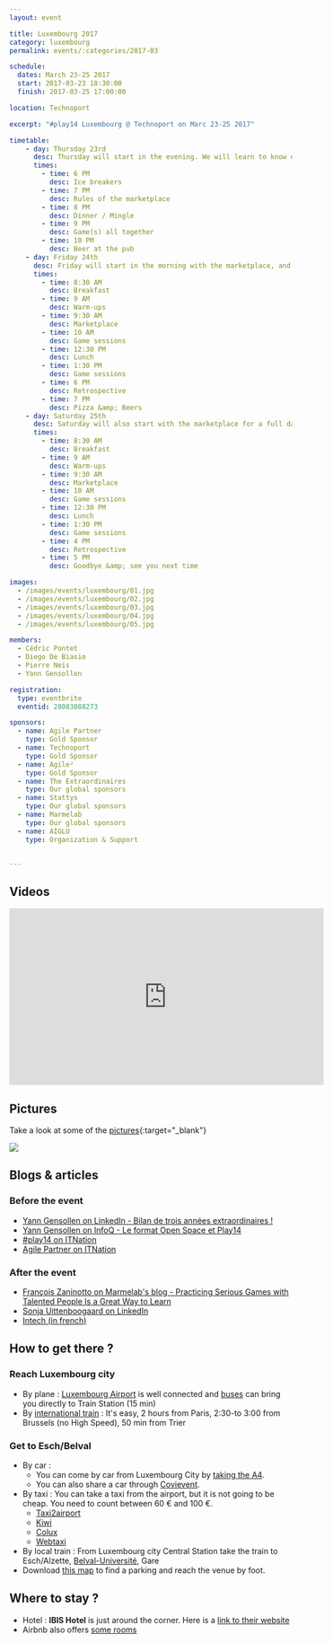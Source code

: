 ```yaml
---
layout: event

title: Luxembourg 2017
category: luxembourg
permalink: events/:categories/2017-03

schedule:
  dates: March 23-25 2017
  start: 2017-03-23 18:30:00
  finish: 2017-03-25 17:00:00

location: Technoport

excerpt: "#play14 Luxembourg @ Technoport on Marc 23-25 2017"

timetable:
    - day: Thursday 23rd
      desc: Thursday will start in the evening. We will learn to know each other and share a nice dinner all together.
      times:
        - time: 6 PM
          desc: Ice breakers
        - time: 7 PM
          desc: Rules of the marketplace
        - time: 8 PM
          desc: Dinner / Mingle
        - time: 9 PM
          desc: Game(s) all together
        - time: 10 PM
          desc: Beer at the pub
    - day: Friday 24th
      desc: Friday will start in the morning with the marketplace, and then we will play games all day long.
      times:
        - time: 8:30 AM
          desc: Breakfast
        - time: 9 AM
          desc: Warm-ups
        - time: 9:30 AM
          desc: Marketplace
        - time: 10 AM
          desc: Game sessions
        - time: 12:30 PM
          desc: Lunch
        - time: 1:30 PM
          desc: Game sessions
        - time: 6 PM
          desc: Retrospective
        - time: 7 PM
          desc: Pizza &amp; Beers
    - day: Saturday 25th
      desc: Saturday will also start with the marketplace for a full day of games. Whoever needs to catch a plane can leave earlier.
      times:
        - time: 8:30 AM
          desc: Breakfast
        - time: 9 AM
          desc: Warm-ups
        - time: 9:30 AM
          desc: Marketplace
        - time: 10 AM
          desc: Game sessions
        - time: 12:30 PM
          desc: Lunch
        - time: 1:30 PM
          desc: Game sessions
        - time: 4 PM
          desc: Retrospective
        - time: 5 PM
          desc: Goodbye &amp; see you next time

images:
  - /images/events/luxembourg/01.jpg
  - /images/events/luxembourg/02.jpg
  - /images/events/luxembourg/03.jpg
  - /images/events/luxembourg/04.jpg
  - /images/events/luxembourg/05.jpg

members:
  - Cédric Pontet
  - Diego De Biasio
  - Pierre Neis
  - Yann Gensollen

registration: 
  type: eventbrite
  eventid: 28083088273

sponsors:
  - name: Agile Partner
    type: Gold Sponsor
  - name: Technoport
    type: Gold Sponsor
  - name: Agile²
    type: Gold Sponsor
  - name: The Extraordinaires
    type: Our global sponsors
  - name: Stattys
    type: Our global sponsors
  - name: Marmelab
    type: Our global sponsors
  - name: AIGLU
    type: Organization & Support


---
```


## Videos

<iframe width="560" height="315" src="https://www.youtube.com/embed/UJgiffXkYNc" frameborder="0" allowfullscreen></iframe>
  
<div class='two spacing'></div>

## Pictures
Take a look at some of the [pictures](https://goo.gl/photos/JqoPMvCufSdsxFv17){:target="_blank"}

<a href='https://goo.gl/photos/JqoPMvCufSdsxFv17' target="_blank">
  <img src='https://lh3.googleusercontent.com/rxh9fEZUM4cqbxvM8qUZLxL-4301AA0XTfFfb7-vFY8MiFcauojxPzlU435a-POEkGjkfP30an9DLgrg1KnYGEbUYaB1ZvGAFFZdQwrYxyg-xu3rUiFE6nhz9Qb7ShqE-nI5pq4YEm9njhJB139xNI_RXzUoHuFazRFYPfIn_Bf7as703Glpqt5gEzSrsyHqJ_xj9XAqXvi3I4bEVozzW7hUzaOfPZ5N4krPz6_u4lmMQDHpYrUe502tDjrVe6vhg_o_O_vbETmbVR-MYryp9UqGwTyna57w07OAvSCw7TIO0gA95nUFIXMT68aECdcU20jd92vkiyWB1dcnqm6qo5MWf95PHKCEcdQFGsfHZ63L-ttATPLpE1Ia4qojFANMdFqyHk77Do4Sbe5fY6RDld5JBGhwtXyBoQ2KOUveChao6UVFA13-1hG59JBrvjb0Oazqd5h9Z-CHtN69Dz5Ye9MKKzOY90JcopaQEqC9_JLDrVzQpk59dpWYmOPvIhd-WHTkzTwUyF9lxR7iHgAj318IfmZgBFyZOAoyzR4FmG5Mv80jNs_6DPOS2o8ZAJLtY4NZf75s1YGZ9NBFNOFnFFzdlsherEYIl2ezk2Z2cHCsM8Z5DZTCsgmmi8pRMnsvhg-xeAa2TO0lqvxuQY_5OCFfjT8zJcGbkcV2_I4bfg=w1490-h839-no' />
</a>




## Blogs & articles

### Before the event
* [Yann Gensollen on LinkedIn - Bilan de trois années extraordinaires !](https://www.linkedin.com/pulse/play14-bilan-de-trois-ann%C3%A9es-extraordinaires-yann-gensollen)
* [Yann Gensollen on InfoQ - Le format Open Space et Play14](https://www.infoq.com/fr/news/2017/03/play14-interview-yann-gensollen)
* [#play14 on ITNation](http://www.itnation.lu/apprendre-comprendre-grace-aux-serious-games-play14/)
* [Agile Partner on ITNation](http://www.itnation.lu/agile-partner-offre-deux-entrees-levenement-play14/)

### After the event
* [François Zaninotto on Marmelab's blog - Practicing Serious Games with Talented People Is a Great Way to Learn](https://marmelab.com/blog/2017/03/27/play-14.html)
* [Sonja Uittenboogaard on LinkedIn](https://www.linkedin.com/feed/update/urn:li:activity:6252147335506202624/)
* [Intech (in french)](https://blog.intech.lu/index.php/2017/04/27/play14-luxembourg/)

<div class='two spacing'></div>


## How to get there ?

### Reach Luxembourg city 
 * <i class='fa fa-plane fa-2x fa-fw'></i>
   By plane : [Luxembourg Airport](https://www.lux-airport.lu/) is well connected and [buses](http://www.vdl.lu/autobus_ligne16.html) can bring you directly to Train Station (15 min) 
 * <i class='fa fa-train fa-2x fa-fw'></i>
   By [international train](http://www.cfl.lu/espaces/voyageurs/en/billets-et-abonnements/billets-internationaux) : It's easy, 2 hours from Paris, 2:30-to 3:00 from Brussels (no High Speed), 50 min from Trier 

### Get to Esch/Belval 
  * <i class='fa fa-automobile fa-2x fa-fw'></i>
    By car : 
    * You can come by car from Luxembourg City by [taking the A4](https://www.google.lu/maps/dir/''/TECHNOPORT+SA+%E2%80%93+BELVAL,+Avenue+des+Hauts-Fourneaux,+Esch-sur-Alzette/@49.5515498,5.9620006,12z/data=!3m1!4b1!4m12!4m11!1m3!2m2!1d6.1172444!2d49.5998931!1m5!1m1!1s0x47eacad49ef04f7d:0x8599a1646a7921b9!2m2!1d5.9491669!2d49.5024377!3e0).
    * You can also share a car through [Covievent](https://www.covievent.org/covoiturage/play14/f6ce8e69c30b951ecb53dce1465f9846).
  * <i class='fa fa-taxi fa-2x fa-fw'></i>
    By taxi : You can take a taxi from the airport, but it is not going to be cheap. You need to count between 60 € and 100 €.
    * [Taxi2airport](https://www.taxi2airport.com)
    * [Kiwi](https://kiwitaxi.com/Luxembourg/to/Esch-sur-Alzette)
    * [Colux](http://www.colux.lu/)
    * [Webtaxi](https://www.webtaxi.lu/)
  * <i class='fa fa-subway fa-2x fa-fw'></i>
     By local train : From Luxembourg city Central Station take the train to Esch/Alzette, [Belval-Université](http://www.cfl.lu/espaces/voyageurs/en/gares-et-services/nos-gares/belval-universit%C3%A9), Gare 
  * <i class='fa fa-map fa-2x fa-fw'></i>
    Download [this map](http://www.technoport.lu/online/www/function/accessmap/54/contentContainer/236/4365/ENG/AccessMapEsch2016_visitors.pdf) to find a parking and reach the venue by foot.
  
<div class='two spacing'></div>
  
## Where to stay ?

* <i class='fa fa-hotel fa-2x fa-fw'></i>
  Hotel : **IBIS Hotel** is just around the corner. 
  Here is a [link to their website](http://www.ibis.com/gb/hotel-7071-ibis-esch-belval/index.shtml)
* <i class='fa fa-globe fa-2x fa-fw'></i>
  Airbnb also offers [some rooms](https://www.airbnb.com/s/Belval--Esch~sur~Alzette--Luxembourg?guests=1&adults=1&children=0&infants=0&place_id=ChIJpygLQys1lUcRXDbg1jsK758&checkin=03%2F23%2F2017&checkout=03%2F25%2F2017&source=bb&page=1&allow_override%5B%5D=&ne_lat=49.52023719137509&ne_lng=5.986106374065116&sw_lat=49.477525649778855&sw_lng=5.923621632854179&zoom=14&search_by_map=true&ss_id=r4n1bpzj&s_tag=pxTV1cYO)
  

